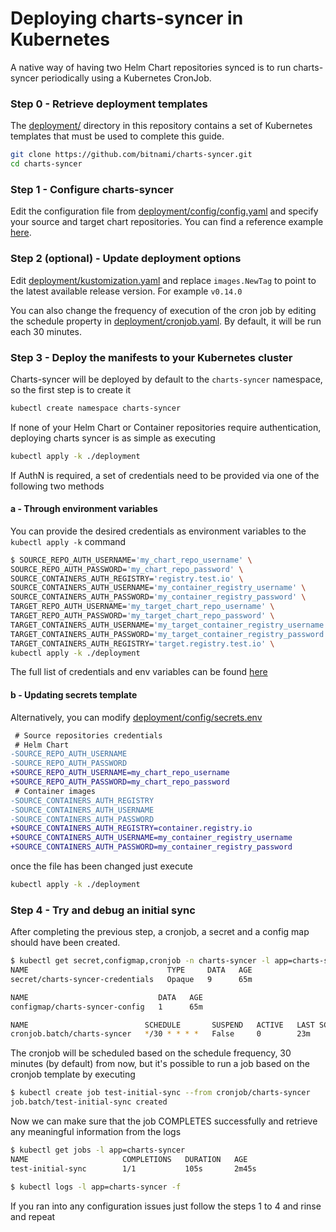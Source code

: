 # Deploying charts-syncer in Kubernetes

A native way of having two Helm Chart repositories synced is to run charts-syncer periodically using a Kubernetes CronJob.

### Step 0 - Retrieve deployment templates

The [deployment/](/deployment) directory in this repository contains a set of Kubernetes templates that must be used to complete this guide.

```bash
git clone https://github.com/bitnami/charts-syncer.git
cd charts-syncer
```

### Step 1 - Configure charts-syncer

Edit the configuration file from [deployment/config/config.yaml](/deployment/config/config.yaml) and specify your source and target chart repositories.
You can find a reference example [here](https://github.com/bitnami/charts-syncer/blob/master/charts-syncer.yaml).

### Step 2 (optional) - Update deployment options

Edit [deployment/kustomization.yaml](/deployment/kustomization.yaml) and replace `images.NewTag` to point to the latest available release version. For example `v0.14.0`

You can also change the frequency of execution of the cron job by editing the schedule property in [deployment/cronjob.yaml](/deployment/cronjob.yaml). By default, it will be run each 30 minutes.

### Step 3 - Deploy the manifests to your Kubernetes cluster

Charts-syncer will be deployed by default to the `charts-syncer` namespace, so the first step is to create it

```bash
kubectl create namespace charts-syncer
```

If none of your Helm Chart or Container repositories require authentication, deploying charts syncer is as simple as executing

```bash
kubectl apply -k ./deployment
```

If AuthN is required, a set of credentials need to be provided via one of the following two methods

#### a - Through environment variables

You can provide the desired credentials as environment variables to the `kubectl apply -k` command

```bash
$ SOURCE_REPO_AUTH_USERNAME='my_chart_repo_username' \
SOURCE_REPO_AUTH_PASSWORD='my_chart_repo_password' \
SOURCE_CONTAINERS_AUTH_REGISTRY='registry.test.io' \
SOURCE_CONTAINERS_AUTH_USERNAME='my_container_registry_username' \
SOURCE_CONTAINERS_AUTH_PASSWORD='my_container_registry_password' \
TARGET_REPO_AUTH_USERNAME='my_target_chart_repo_username' \
TARGET_REPO_AUTH_PASSWORD='my_target_chart_repo_password' \
TARGET_CONTAINERS_AUTH_USERNAME='my_target_container_registry_username' \
TARGET_CONTAINERS_AUTH_PASSWORD='my_target_container_registry_password' \
TARGET_CONTAINERS_AUTH_REGISTRY='target.registry.test.io' \
kubectl apply -k ./deployment
```

The full list of credentials and env variables can be found [here](https://github.com/bitnami/charts-syncer#configuration)

#### b - Updating secrets template

Alternatively, you can modify [deployment/config/secrets.env](/deployment/config/secrets.env)

```diff
 # Source repositories credentials
 # Helm Chart
-SOURCE_REPO_AUTH_USERNAME
-SOURCE_REPO_AUTH_PASSWORD
+SOURCE_REPO_AUTH_USERNAME=my_chart_repo_username
+SOURCE_REPO_AUTH_PASSWORD=my_chart_repo_password
 # Container images
-SOURCE_CONTAINERS_AUTH_REGISTRY
-SOURCE_CONTAINERS_AUTH_USERNAME
-SOURCE_CONTAINERS_AUTH_PASSWORD
+SOURCE_CONTAINERS_AUTH_REGISTRY=container.registry.io
+SOURCE_CONTAINERS_AUTH_USERNAME=my_container_registry_username
+SOURCE_CONTAINERS_AUTH_PASSWORD=my_container_registry_password
```

once the file has been changed just execute

```bash
kubectl apply -k ./deployment
```

### Step 4 - Try and debug an initial sync

After completing the previous step, a cronjob, a secret and a config map should have been created.

```bash
$ kubectl get secret,configmap,cronjob -n charts-syncer -l app=charts-syncer
NAME                               TYPE     DATA   AGE
secret/charts-syncer-credentials   Opaque   9      65m

NAME                             DATA   AGE
configmap/charts-syncer-config   1      65m

NAME                          SCHEDULE       SUSPEND   ACTIVE   LAST SCHEDULE   AGE
cronjob.batch/charts-syncer   */30 * * * *   False     0        23m             65m
```

The cronjob will be scheduled based on the schedule frequency, 30 minutes (by default) from now,
but it's possible to run a job based on the cronjob template by executing

```bash
$ kubectl create job test-initial-sync --from cronjob/charts-syncer
job.batch/test-initial-sync created
```

Now we can make sure that the job COMPLETES successfully and retrieve any meaningful information from the logs

```bash
$ kubectl get jobs -l app=charts-syncer
NAME                     COMPLETIONS   DURATION   AGE
test-initial-sync        1/1           105s       2m45s

$ kubectl logs -l app=charts-syncer -f
```

If you ran into any configuration issues just follow the steps 1 to 4 and rinse and repeat
